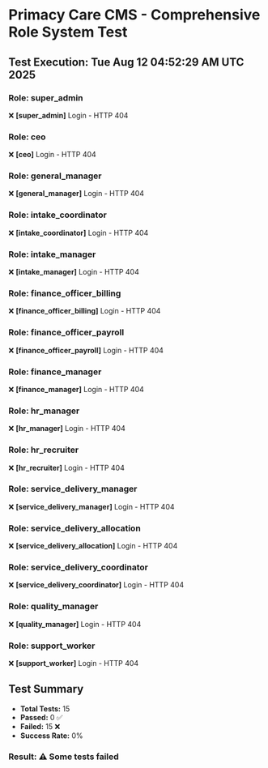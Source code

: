 # Primacy Care CMS - Comprehensive Role System Test
## Test Execution: Tue Aug 12 04:52:29 AM UTC 2025


### Role: super_admin

❌ **[super_admin]** Login - HTTP 404

### Role: ceo

❌ **[ceo]** Login - HTTP 404

### Role: general_manager

❌ **[general_manager]** Login - HTTP 404

### Role: intake_coordinator

❌ **[intake_coordinator]** Login - HTTP 404

### Role: intake_manager

❌ **[intake_manager]** Login - HTTP 404

### Role: finance_officer_billing

❌ **[finance_officer_billing]** Login - HTTP 404

### Role: finance_officer_payroll

❌ **[finance_officer_payroll]** Login - HTTP 404

### Role: finance_manager

❌ **[finance_manager]** Login - HTTP 404

### Role: hr_manager

❌ **[hr_manager]** Login - HTTP 404

### Role: hr_recruiter

❌ **[hr_recruiter]** Login - HTTP 404

### Role: service_delivery_manager

❌ **[service_delivery_manager]** Login - HTTP 404

### Role: service_delivery_allocation

❌ **[service_delivery_allocation]** Login - HTTP 404

### Role: service_delivery_coordinator

❌ **[service_delivery_coordinator]** Login - HTTP 404

### Role: quality_manager

❌ **[quality_manager]** Login - HTTP 404

### Role: support_worker

❌ **[support_worker]** Login - HTTP 404

## Test Summary

- **Total Tests:** 15
- **Passed:** 0 ✅
- **Failed:** 15 ❌
- **Success Rate:** 0%

### Result: ⚠️ Some tests failed
